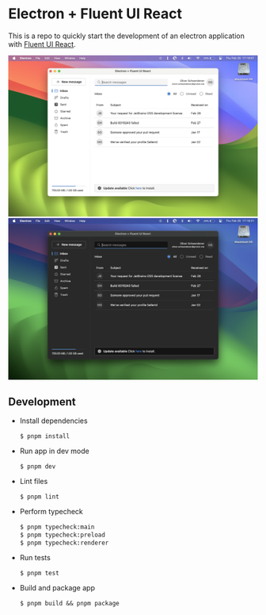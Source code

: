 # Electron + Fluent UI React

This is a repo to quickly start the development of an electron application with [Fluent UI React](https://react.fluentui.dev/).

![macOS Light](docs/macos-light.png)
![macOS Dark](docs/macos-dark.png)

## Development

-   Install dependencies

    ```
    $ pnpm install
    ```

-   Run app in dev mode

    ```
    $ pnpm dev
    ```

-   Lint files

    ```
    $ pnpm lint
    ```

-   Perform typecheck

    ```
    $ pnpm typecheck:main
    $ pnpm typecheck:preload
    $ pnpm typecheck:renderer
    ```

-   Run tests

    ```
    $ pnpm test
    ```

-   Build and package app

    ```
    $ pnpm build && pnpm package
    ```
